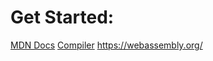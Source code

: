 # Get Started:
[MDN Docs](https://developer.mozilla.org/en-US/docs/WebAssembly/Concepts)
[Compiler](https://emscripten.org/)
https://webassembly.org/
